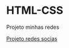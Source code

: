 # HTML-CSS
Projeto minhas redes

 <a href="https://wrancler.github.io/projeto-social/>Executar"> Projeto redes socias</a>

